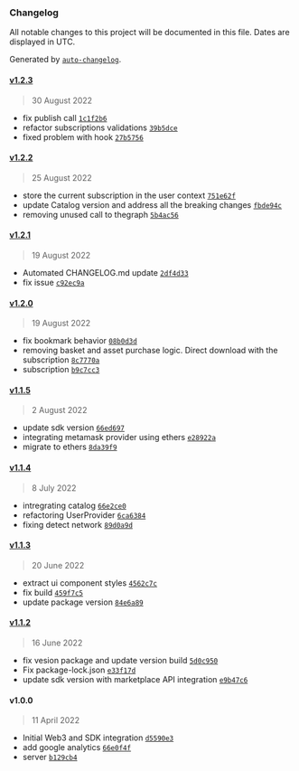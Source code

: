 ### Changelog

All notable changes to this project will be documented in this file. Dates are displayed in UTC.

Generated by [`auto-changelog`](https://github.com/CookPete/auto-changelog).

#### [v1.2.3](https://github.com/nevermined-io/defi-marketplace/compare/v1.2.2...v1.2.3)

> 30 August 2022

- fix publish call [`1c1f2b6`](https://github.com/nevermined-io/defi-marketplace/commit/1c1f2b688ca04840c4fffd8ed3da35ac14efba67)
- refactor subscriptions validations [`39b5dce`](https://github.com/nevermined-io/defi-marketplace/commit/39b5dce94185072a90778289760a10225c88bc03)
- fixed problem with hook [`27b5756`](https://github.com/nevermined-io/defi-marketplace/commit/27b57561e35e74c8a10888288c5db33e0b6953c4)

#### [v1.2.2](https://github.com/nevermined-io/defi-marketplace/compare/v1.2.1...v1.2.2)

> 25 August 2022

- store the current subscription in the user context [`751e62f`](https://github.com/nevermined-io/defi-marketplace/commit/751e62fe082a596f7be5a722e7e559d8f036900a)
- update Catalog version and address all the breaking changes [`fbde94c`](https://github.com/nevermined-io/defi-marketplace/commit/fbde94c6c388922d4dd8ee6e05376d210af98a4d)
- removing unused call to thegraph [`5b4ac56`](https://github.com/nevermined-io/defi-marketplace/commit/5b4ac566b1a18f869d68034066fdc75c9dc48764)

#### [v1.2.1](https://github.com/nevermined-io/defi-marketplace/compare/v1.2.0...v1.2.1)

> 19 August 2022

- Automated CHANGELOG.md update [`2df4d33`](https://github.com/nevermined-io/defi-marketplace/commit/2df4d3367f82f2cec572d71a11592c6844825bc6)
- fix issue [`c92ec9a`](https://github.com/nevermined-io/defi-marketplace/commit/c92ec9a9eaa0b951cb20a218346001b4333b423b)

#### [v1.2.0](https://github.com/nevermined-io/defi-marketplace/compare/v1.1.5...v1.2.0)

> 19 August 2022

- fix bookmark behavior [`08b0d3d`](https://github.com/nevermined-io/defi-marketplace/commit/08b0d3d942d30b0cadb45fed40a02fb33accea75)
- removing basket and asset purchase logic. Direct download with the subscription [`8c7770a`](https://github.com/nevermined-io/defi-marketplace/commit/8c7770aaf3b1890249e4e966d46998f8f78b268d)
- subscription [`b9c7cc3`](https://github.com/nevermined-io/defi-marketplace/commit/b9c7cc34c1c3acbb9af351cb7b7a69fdc8837c7e)

#### [v1.1.5](https://github.com/nevermined-io/defi-marketplace/compare/v1.1.4...v1.1.5)

> 2 August 2022

- update sdk version [`66ed697`](https://github.com/nevermined-io/defi-marketplace/commit/66ed69712d38afcb12a0e713bb528d35dccaa5b2)
- integrating metamask provider using ethers [`e28922a`](https://github.com/nevermined-io/defi-marketplace/commit/e28922a8e42cd87c80864edca8dd48b67219b849)
- migrate to ethers [`8da39f9`](https://github.com/nevermined-io/defi-marketplace/commit/8da39f9aba662607288c0e60f4bf0ac81b2a737c)

#### [v1.1.4](https://github.com/nevermined-io/defi-marketplace/compare/v1.1.3...v1.1.4)

> 8 July 2022

- intregrating catalog [`66e2ce0`](https://github.com/nevermined-io/defi-marketplace/commit/66e2ce04dead2347709833176f8fe75b6af06852)
- refactoring UserProvider [`6ca6384`](https://github.com/nevermined-io/defi-marketplace/commit/6ca6384a8ec158043adb114bef14012155a3688b)
- fixing detect network [`89d0a9d`](https://github.com/nevermined-io/defi-marketplace/commit/89d0a9d559135a18277478c6e55370394b026ebd)

#### [v1.1.3](https://github.com/nevermined-io/defi-marketplace/compare/v1.1.2...v1.1.3)

> 20 June 2022

- extract ui component styles [`4562c7c`](https://github.com/nevermined-io/defi-marketplace/commit/4562c7c2d8a3035d42a0026aafb219b29c1cd8ac)
- fix build [`459f7c5`](https://github.com/nevermined-io/defi-marketplace/commit/459f7c5d11a048fb5378f9acc09c44f2ae2438f7)
- update package version [`84e6a89`](https://github.com/nevermined-io/defi-marketplace/commit/84e6a890021901620ae772ba3befdfa842e676df)

#### [v1.1.2](https://github.com/nevermined-io/defi-marketplace/compare/v1.0.0...v1.1.2)

> 16 June 2022

- fix vesion package and update version build [`5d0c950`](https://github.com/nevermined-io/defi-marketplace/commit/5d0c95077a7c03aaa4c6fb6e3cd3d87d2a667732)
- Fix package-lock.json [`e33f17d`](https://github.com/nevermined-io/defi-marketplace/commit/e33f17df2afc35802d3eb1168b12862ea3c7ca8c)
- update sdk version with marketplace API integration [`e9b47c6`](https://github.com/nevermined-io/defi-marketplace/commit/e9b47c6fd677a790f7f11cdbacf782bbec9e7c5d)

#### v1.0.0

> 11 April 2022

- Initial Web3 and SDK integration [`d5590e3`](https://github.com/nevermined-io/defi-marketplace/commit/d5590e38c2feb985add6cc3c612ffdd610ff750b)
- add google analytics [`66e0f4f`](https://github.com/nevermined-io/defi-marketplace/commit/66e0f4f2eb2e719dc17422ffee385f01a051867e)
- server [`b129cb4`](https://github.com/nevermined-io/defi-marketplace/commit/b129cb45037e9febfe0cc4102cba476826851574)
